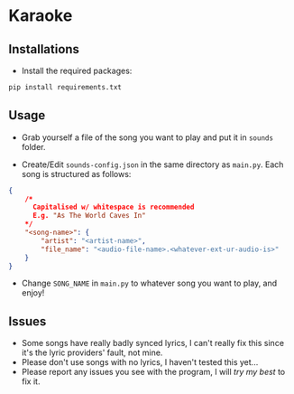 # Karaoke

## Installations

- Install the required packages:
```py
pip install requirements.txt
```

## Usage

- Grab yourself a file of the song you want to play and put it in `sounds` folder.

- Create/Edit `sounds-config.json` in the same directory as `main.py`. Each song is structured as follows:
```json
{
    /* 
      Capitalised w/ whitespace is recommended
      E.g. "As The World Caves In"
    */
    "<song-name>": {
        "artist": "<artist-name>",
        "file_name": "<audio-file-name>.<whatever-ext-ur-audio-is>"
    }
}
```

- Change `SONG_NAME` in `main.py` to whatever song you want to play, and enjoy!

## Issues

- Some songs have really badly synced lyrics, I can't really fix this since it's the lyric providers' fault, not mine.
- Please don't use songs with no lyrics, I haven't tested this yet...
- Please report any issues you see with the program, I will *try my best* to fix it.